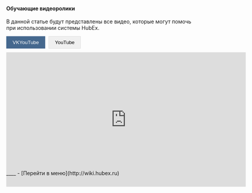 #### Обучающие видеоролики
В данной статье будут представлены все видео, которые могут помочь при использовании системы HubEx.
<html>
<meta charset="utf-8">
<title>Быстрый переход внутри документа</title>
<head>
     <style>
          .video-source-selector {
          margin-bottom: 10px;
          }
          .source-btn {
            padding: 8px 16px;
            background: #f0f0f0;
            border: 1px solid #ddd;
            cursor: pointer;
            margin-right: 5px;
          }
          .source-btn.active {
            background: #45688e;
            color: white;
            border-color: #45688e;
          }
          .video-frame {
            width: 560px;
            height: 315px;
          }
     </style>
</head>

<body>

<div class="video-player-container">
  <div class="video-source-selector">
    <button class="source-btn active" data-source="youtube">VKYouTube</button>
    <button class="source-btn" data-source="vk">YouTube</button>
  </div>
  
  <div class="video-embed">
    <!-- VK плеер (по умолчанию видимый) -->
    <div class="video-frame vk-frame" style="display: block;">
      <iframe src="https://vkvideo.ru/video_ext.php?oid=-56338600&id=456246619&hd=1&autoplay=1" width="640" height="360" allow="autoplay; encrypted-media; fullscreen; picture-in-picture; screen-wake-lock;" frameborder="0" allowfullscreen></iframe>
    </div>
    <!-- YouTubeVK плеер (изначально скрыт) -->
    <div class="video-frame youtube-frame" style="display: none;">
      <iframe width="560" height="315" src="https://www.youtube.com/embed/KZbrcQg4IKY" frameborder="0" allowfullscreen></iframe>
    </div>
  </div>
</div>
</body>
</html>

</body>
____
- [Перейти в меню](http://wiki.hubex.ru)
